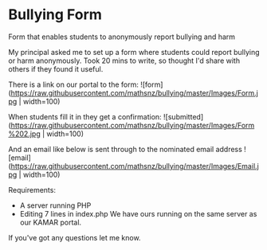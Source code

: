 # Bullying Form
Form that enables students to anonymously report bullying and harm

My principal asked me to set up a form where students could report bullying or harm anonymously.
Took 20 mins to write, so thought I'd share with others if they found it useful.

There is a link on our portal to the form:
![form](https://raw.githubusercontent.com/mathsnz/bullying/master/Images/Form.jpg | width=100)

When students fill it in they get a confirmation:
![submitted](https://raw.githubusercontent.com/mathsnz/bullying/master/Images/Form%202.jpg | width=100)

And an email like below is sent through to the nominated email address
![email](https://raw.githubusercontent.com/mathsnz/bullying/master/Images/Email.jpg | width=100)

Requirements:
- A server running PHP
- Editing 7 lines in index.php
We have ours running on the same server as our KAMAR portal.

If you've got any questions let me know.
